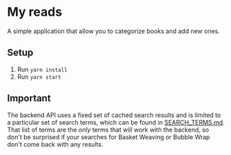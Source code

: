 # My reads

A simple application that allow you to categorize books and add new ones.

## Setup

1. Run `yarn install`
2. Run `yarn start`

## Important

The backend API uses a fixed set of cached search results and is limited to a
particular set of search terms, which can be found in
[SEARCH_TERMS.md](SEARCH_TERMS.md). That list of terms are the _only_ terms that
will work with the backend, so don't be surprised if your searches for Basket
Weaving or Bubble Wrap don't come back with any results.
